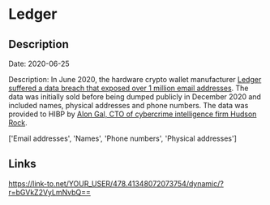 # Ledger

## Description

Date: 2020-06-25

Description:
In June 2020, the hardware crypto wallet manufacturer <a href="https://www.ledger.com/addressing-the-july-2020-e-commerce-and-marketing-data-breach" target="_blank" rel="noopener">Ledger suffered a data breach that exposed over 1 million email addresses</a>. The data was initially sold before being dumped publicly in December 2020 and included names, physical addresses and phone numbers. The data was provided to HIBP by <a href="https://twitter.com/UnderTheBreach" target="_blank" rel="noopener">Alon Gal, CTO of cybercrime intelligence firm Hudson Rock</a>.


['Email addresses', 'Names', 'Phone numbers', 'Physical addresses']

## Links

https://link-to.net/YOUR_USER/478.41348072073754/dynamic/?r=bGVkZ2VyLmNvbQ==
